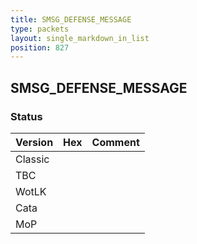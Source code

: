 ```yaml
---
title: SMSG_DEFENSE_MESSAGE
type: packets
layout: single_markdown_in_list
position: 827
---
```


## SMSG_DEFENSE_MESSAGE

### Status

Version | Hex | Comment
---------- | ---------- | ---------- 
Classic |  |  
TBC |  |  
WotLK |  |  
Cata |  |  
MoP |  |  